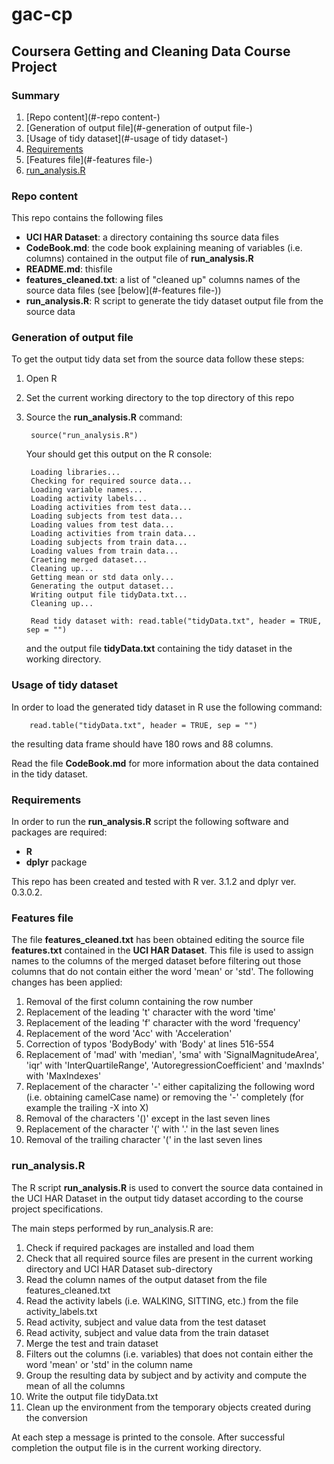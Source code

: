 # gac-cp

## Coursera Getting and Cleaning Data Course Project

### Summary

1. [Repo content](#-repo content-)
2. [Generation of output file](#-generation of output file-)
3. [Usage of tidy dataset](#-usage of tidy dataset-)
4. [Requirements](#requirements)
5. [Features file](#-features file-)
6. [run_analysis.R](#run_analysis.R)

### Repo content

This repo contains the following files

* **UCI HAR Dataset**: a directory containing ths source data files
* **CodeBook.md**: the code book explaining meaning of variables (i.e. columns) contained in the output file of **run_analysis.R**
* **README.md**: thisfile
* **features_cleaned.txt**: a list of "cleaned up" columns names of the source data files (see [below](#-features file-))
* **run_analysis.R**: R script to generate the tidy dataset output file from the source data

### Generation of output file

To get the output tidy data set from the source data follow these steps:

1. Open R
2. Set the current working directory to the top directory of this repo
3. Source the **run_analysis.R** command:

		source("run_analysis.R")
	
	Your should get this output on the R console:
	
		Loading libraries...
		Checking for required source data...
		Loading variable names...
		Loading activity labels...
		Loading activities from test data...
		Loading subjects from test data...
		Loading values from test data...
		Loading activities from train data...
		Loading subjects from train data...
		Loading values from train data...
		Craeting merged dataset...
		Cleaning up...
		Getting mean or std data only...
		Generating the output dataset...
		Writing output file tidyData.txt...
		Cleaning up...
		
		Read tidy dataset with: read.table("tidyData.txt", header = TRUE, sep = "")
		
	and the output file **tidyData.txt** containing the tidy dataset in the working directory.

### Usage of tidy dataset

In order to load the generated tidy dataset in R use the following command:

		read.table("tidyData.txt", header = TRUE, sep = "")
		
the resulting data frame should have 180 rows and 88 columns.

Read the file **CodeBook.md** for more information about the data contained in the tidy dataset.

### Requirements

In order to run the **run_analysis.R** script the following software and packages are required:

* **R**
* **dplyr** package

This repo has been created and tested with R ver. 3.1.2 and dplyr ver. 0.3.0.2.

### Features file

The file **features_cleaned.txt** has been obtained editing the source file **features.txt** contained in the **UCI HAR Dataset**. This file is used to assign names to the columns of the merged dataset before filtering out those columns that do not contain either the word 'mean' or 'std'. The following changes has been applied:

1. Removal of the first column containing the row number
2. Replacement of the leading 't' character with the word 'time'
3. Replacement of the leading 'f' character with the word 'frequency'
4. Replacement of the word 'Acc' with 'Acceleration'
5. Correction of typos 'BodyBody' with 'Body' at lines 516-554
6. Replacement of 'mad' with 'median', 'sma' with 'SignalMagnitudeArea', 'iqr' with 'InterQuartileRange', 'AutoregressionCoefficient' and 'maxInds' with 'MaxIndexes'
6. Replacement of the character '-' either capitalizing the following word (i.e. obtaining  camelCase name) or removing the '-' completely (for example the trailing -X into X)
7. Removal of the characters '()' except in the last seven lines
8. Replacement of the character '(' with '.' in the last seven lines
9. Removal of the trailing character '(' in the last seven lines

### run_analysis.R

The R script **run_analysis.R** is used to convert the source data contained in the UCI HAR Dataset in the output tidy dataset according to the course project specifications.

The main steps performed by run_analysis.R are:

1. Check if required packages are installed and load them
2. Check that all required source files are present in the current working directory and UCI HAR Dataset sub-directory
3. Read the column names of the output dataset from the file features_cleaned.txt
4. Read the activity labels (i.e. WALKING, SITTING, etc.) from the file activity_labels.txt
5. Read activity, subject and value data from the test dataset
6. Read activity, subject and value data from the train dataset
7. Merge the test and train dataset
8. Filters out the columns (i.e. variables) that does not contain either the word 'mean' or 'std' in the column name
9. Group the resulting data by subject and by activity and compute the mean of all the columns
10. Write the output file tidyData.txt
11. Clean up the environment from the temporary objects created during the conversion

At each step a message is printed to the console. After successful completion the output file is in the current working directory.